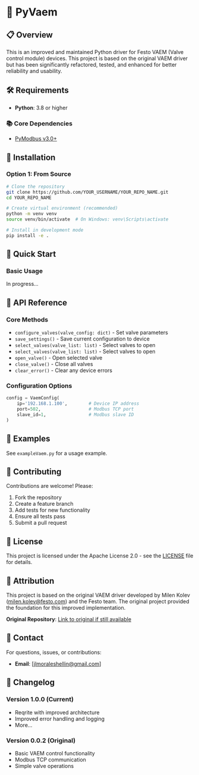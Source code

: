 # 🐍 PyVaem

## 📋 Overview

This is an improved and maintained Python driver for Festo VAEM (Valve control module) devices. This project is based on the original VAEM driver but has been significantly refactored, tested, and enhanced for better reliability and usability.

## 🛠️ Requirements

- **Python**: 3.8 or higher

### 📚 Core Dependencies
- [PyModbus v3.0+](https://pymodbus.readthedocs.io/)

## 🚀 Installation

### Option 1: From Source
```bash
# Clone the repository
git clone https://github.com/YOUR_USERNAME/YOUR_REPO_NAME.git
cd YOUR_REPO_NAME

# Create virtual environment (recommended)
python -m venv venv
source venv/bin/activate  # On Windows: venv\Scripts\activate

# Install in development mode
pip install -e .
```

## 📖 Quick Start

### Basic Usage
In progress...

## 🎯 API Reference

### Core Methods
- `configure_valves(valve_config: dict)` - Set valve parameters
- `save_settings()` - Save current configuration to device
- `select_valves(valve_list: list)` - Select valves to open
- `select_valves(valve_list: list)` - Select valves to open
- `open_valve()` - Open selected valve
- `close_valve()` - Close all valves
- `clear_error()` - Clear any device errors

### Configuration Options
```python
config = VaemConfig(
    ip='192.168.1.100',        # Device IP address
    port=502,                  # Modbus TCP port
    slave_id=1,                # Modbus slave ID
)
```

## 📝 Examples

See `exampleVaem.py` for a usage example.

## 🤝 Contributing

Contributions are welcome! Please:
1. Fork the repository
2. Create a feature branch
3. Add tests for new functionality
4. Ensure all tests pass
5. Submit a pull request

## 📄 License

This project is licensed under the Apache License 2.0 - see the [LICENSE](LICENSE) file for details.

## 🙏 Attribution

This project is based on the original VAEM driver developed by Milen Kolev (milen.kolev@festo.com) and the Festo team. The original project provided the foundation for this improved implementation.

**Original Repository**: [Link to original if still available](https://github.com/Festo-se/VAEM)

## 📧 Contact

For questions, issues, or contributions:
- **Email**: [jlmoraleshellin@gmail.com]

## 🔄 Changelog

### Version 1.0.0 (Current)
- Reqrite with improved architecture
- Improved error handling and logging
- More...

### Version 0.0.2 (Original)
- Basic VAEM control functionality
- Modbus TCP communication
- Simple valve operations